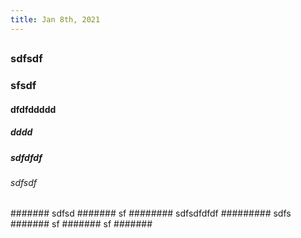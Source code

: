 ```yaml
---
title: Jan 8th, 2021
---
```


##
### sdfsdf
### sfsdf
#### dfdfddddd
##### dddd
##### sdfdfdf
###### sdfsdf
####### sdfsd
####### sf
######## sdfsdfdfdf
######### sdfs
####### sf
####### sf
#######
